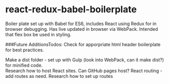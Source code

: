# react-redux-babel-boilerplate


Boiler plate set up with Babel for ES6, includes React using Redux for in browser debugging.  Has live updated in browser via WebPack.  Intended that flex box be used in styling.  


###Future AdditionsTodos:
Check for apporpriate html header boilerplate for best practices.  

Make a dist folder - set up with Gulp (look into WebPack, can it make dist?) for minified code.  
Research how to host React sites.  Can GitHub pages host?
React routing - add routes as need.  Research how to set up routes
